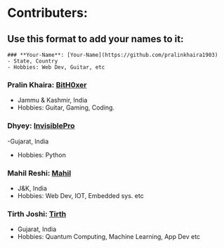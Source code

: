 # Contributers:
## Use this format to add your names to it:
```
### **Your-Name**: [Your-Name](https://github.com/pralinkhaira1903)
- State, Country
- Hobbies: Web Dev, Guitar, etc
```
### **Pralin Khaira**: [BitH0xer](https://github.com/pralinkhaira)
- Jammu & Kashmir, India
- Hobbies: Guitar, Gaming, Coding.

### **Dhyey**: [InvisiblePro](https://github.com/InvisiblePro)
-Gujarat, India
- Hobbies: Python

### **Mahil Reshi**: [Mahil](https://github.com/mahilreshi)
- J&K, India
- Hobbies: Web Dev, IOT, Embedded sys. etc

### **Tirth Joshi**: [Tirth](https://github.com/tirth5828)
- Gujarat, India
- Hobbies: Quantum Computing, Machine Learning, App Dev etc